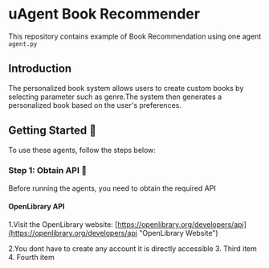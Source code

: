 # uAgent Book Recommender

This repository contains example of Book Recommendation using one agent `agent.py`

## Introduction
The personalized book system allows users to create custom books by selecting parameter such as genre.The system then generates a personalized book based on the user's preferences.


## Getting Started 🚀
To use these agents, follow the steps below:

### Step 1: Obtain API 🔑
Before running the agents, you need to obtain the required API

#### OpenLibrary API
1.Visit the OpenLibrary website: [https://openlibrary.org/developers/api](https://openlibrary.org/developers/api "OpenLibrary Website")

2.You dont have to create any account it is directly accessible
3. Third item
4. Fourth item
